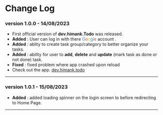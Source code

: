 # Change Log

### version 1.0.0 - 14/08/2023
- First official version of **dev.himank.Todo** was released.
- **Added** : User can log in with there <font color = "#4285F4">G</font><font color = "#EA4335">o</font><font color = '#FBBC05'>o</font><font color = "#4285F4">g</font><font color = '#34A853'>l</font><font color = "#EA4335">e</font> account .
- **Added** : ablity to create task group/category to better organize your tasks.
- **Added** : ability for user to **add**, **delete** and **update** (mark task as done or not done) task.
- **Fixed** : fixed problem where app crashed upon reload 
- Check out the app. [dev.himank.todo](https://dev-himank-todo.onrender.com)   

---

### version 1.0.1 - 15/08/2023
- **Added** : added loading spinner on the login screen to before redirecting to Home Page.

--- 